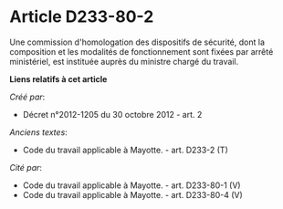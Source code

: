 # Article D233-80-2

Une commission d'homologation des dispositifs de sécurité, dont la composition et les modalités de fonctionnement sont fixées
par arrêté ministériel, est instituée auprès du ministre chargé du travail.

**Liens relatifs à cet article**

_Créé par_:

  - Décret n°2012-1205 du 30 octobre 2012 - art. 2

_Anciens textes_:

  - Code du travail applicable à Mayotte. - art. D233-2 (T)

_Cité par_:

  - Code du travail applicable à Mayotte. - art. D233-80-1 (V)
  - Code du travail applicable à Mayotte. - art. D233-80-4 (V)
